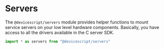 # Servers

The `@devicescript/servers` module provides helper functions to mount service servers on your low level hardware components. Basically, you have access to all the drivers available in the C server SDK.

```ts
import * as servers from "@devicescript/servers"
```
